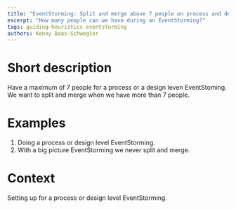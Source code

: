 ```yaml
---
title: "EventStorming: Split and merge above 7 people on process and design level"
excerpt: "How many people can we have during an EventStorming?"
tags: guiding-heuristics eventstorming
authors: Kenny Baas-Schwegler
---
```


# Short description

Have a maximum of 7 people for a process or a design leven EventStoming. We want to split and merge when we have more than 7 people.

# Examples

1. Doing a process or design level EventStorming.
2. With a big picture EventStorming we never split and merge.

# Context

Setting up for a process or design level EventStorming.